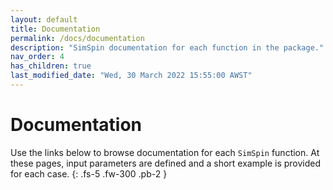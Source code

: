 ```yaml
---
layout: default
title: Documentation
permalink: /docs/documentation
description: "SimSpin documentation for each function in the package."
nav_order: 4
has_children: true
last_modified_date: "Wed, 30 March 2022 15:55:00 AWST"
---
```


# Documentation

Use the links below to browse documentation for each `SimSpin` function. At these pages, input parameters are defined and a short example is provided for each case. 
{: .fs-5 .fw-300 .pb-2 }